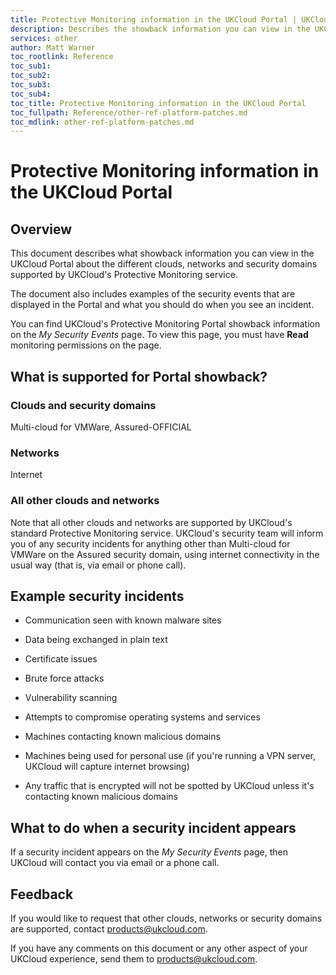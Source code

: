 ```yaml
---
title: Protective Monitoring information in the UKCloud Portal | UKCloud Ltd
description: Describes the showback information you can view in the UKCloud Portal about the different clouds, networks and security domains supported by UKCloud’s Protective Monitoring service
services: other
author: Matt Warner
toc_rootlink: Reference
toc_sub1: 
toc_sub2:
toc_sub3:
toc_sub4:
toc_title: Protective Monitoring information in the UKCloud Portal
toc_fullpath: Reference/other-ref-platform-patches.md
toc_mdlink: other-ref-platform-patches.md
---
```


# Protective Monitoring information in the UKCloud Portal

## Overview

This document describes what showback information you can view in the UKCloud Portal about the different clouds, networks and security domains supported by UKCloud's Protective Monitoring service.

The document also includes examples of the security events that are displayed in the Portal and what you should do when you see an incident.

You can find UKCloud's Protective Monitoring Portal showback information on the *My Security Events* page. To view this page, you must have **Read** monitoring permissions on the page.

## What is supported for Portal showback?

### Clouds and security domains

Multi-cloud for VMWare, Assured-OFFICIAL

### Networks

Internet

### All other clouds and networks

Note that all other clouds and networks are supported by UKCloud's standard Protective Monitoring service. UKCloud's security team will inform you of any security incidents for anything other than Multi-cloud for VMWare on the Assured security domain, using internet connectivity in the usual way (that is, via email or phone call).

## Example security incidents

- Communication seen with known malware sites

- Data being exchanged in plain text

- Certificate issues

- Brute force attacks

- Vulnerability scanning

- Attempts to compromise operating systems and services

- Machines contacting known malicious domains

- Machines being used for personal use (if you're running a VPN server, UKCloud will capture internet browsing)

- Any traffic that is encrypted will not be spotted by UKCloud unless it's contacting known malicious domains

## What to do when a security incident appears

If a security incident appears on the *My Security Events* page, then UKCloud will contact you via email or a phone call.

## Feedback

If you would like to request that other clouds, networks or security domains are supported, contact <products@ukcloud.com>.

If you have any comments on this document or any other aspect of your UKCloud experience, send them to <products@ukcloud.com>.
